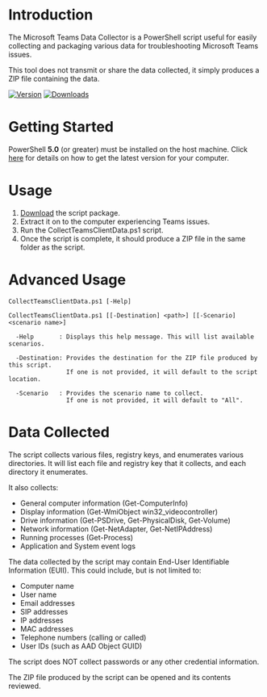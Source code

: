 # Introduction
The Microsoft Teams Data Collector is a PowerShell script useful for easily collecting and packaging various data for troubleshooting Microsoft Teams issues.

This tool does not transmit or share the data collected, it simply produces a ZIP file containing the data.

[![Version](https://img.shields.io/github/v/release/TeamsClientTools/TeamsDataCollector?label=latest%20version)](https://github.com/TeamsClientTools/TeamsDataCollector/releases/latest/download/TeamsDataCollector.zip)
[![Downloads](https://img.shields.io/github/downloads/TeamsClientTools/TeamsDataCollector/total)](https://github.com/TeamsClientTools/TeamsDataCollector/releases/latest/download/TeamsDataCollector.zip)

# Getting Started
PowerShell **5.0** (or greater) must be installed on the host machine. Click [here](https://github.com/powershell/powershell) for details
on how to get the latest version for your computer. 

# Usage
1. [Download](https://github.com/TeamsClientTools/TeamsDataCollector/releases/latest/download/TeamsDataCollector.zip) the script package.
2. Extract it on to the computer experiencing Teams issues.
3. Run the CollectTeamsClientData.ps1 script.
4. Once the script is complete, it should produce a ZIP file in the same folder as the script.

# Advanced Usage
```
CollectTeamsClientData.ps1 [-Help]

CollectTeamsClientData.ps1 [[-Destination] <path>] [[-Scenario] <scenario name>]

  -Help       : Displays this help message. This will list available scenarios.

  -Destination: Provides the destination for the ZIP file produced by this script.
                If one is not provided, it will default to the script location.

  -Scenario   : Provides the scenario name to collect.
                If one is not provided, it will default to "All".
```                
# Data Collected
The script collects various files, registry keys, and enumerates various directories.
It will list each file and registry key that it collects, and each directory it enumerates.

It also collects:
- General computer information (Get-ComputerInfo)
- Display information (Get-WmiObject win32_videocontroller)
- Drive information (Get-PSDrive, Get-PhysicalDisk, Get-Volume)
- Network information (Get-NetAdapter, Get-NetIPAddress)
- Running processes (Get-Process)
- Application and System event logs

The data collected by the script may contain End-User Identifiable Information (EUII).
This could include, but is not limited to:
- Computer name
- User name
- Email addresses
- SIP addresses
- IP addresses
- MAC addresses
- Telephone numbers (calling or called)
- User IDs (such as AAD Object GUID)

The script does NOT collect passwords or any other credential information.

The ZIP file produced by the script can be opened and its contents reviewed.
